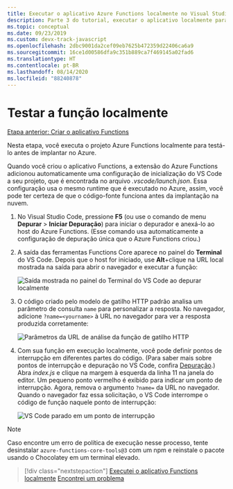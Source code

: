 ```yaml
---
title: Executar o aplicativo Azure Functions localmente no Visual Studio Code
description: Parte 3 do tutorial, executar o aplicativo localmente para testá-lo.
ms.topic: conceptual
ms.date: 09/23/2019
ms.custom: devx-track-javascript
ms.openlocfilehash: 2dbc9001da2cef09eb7625b472359d22406ca6a9
ms.sourcegitcommit: 16ce1d00586dfa9c351b889ca7f469145a02fad6
ms.translationtype: HT
ms.contentlocale: pt-BR
ms.lasthandoff: 08/14/2020
ms.locfileid: "88240878"
---
```

# <a name="test-the-function-locally"></a>Testar a função localmente

[Etapa anterior: Criar o aplicativo Functions](tutorial-vscode-serverless-node-02.md)

Nesta etapa, você executa o projeto Azure Functions localmente para testá-lo antes de implantar no Azure.

Quando você criou o aplicativo Functions, a extensão do Azure Functions adicionou automaticamente uma configuração de inicialização do VS Code a seu projeto, que é encontrada no arquivo *.vscode/launch.json*. Essa configuração usa o mesmo runtime que é executado no Azure, assim, você pode ter certeza de que o código-fonte funciona antes da implantação na nuvem.

1. No Visual Studio Code, pressione **F5** (ou use o comando de menu **Depurar** > **Iniciar Depuração**) para iniciar o depurador e anexá-lo ao host do Azure Functions. (Esse comando usa automaticamente a configuração de depuração única que o Azure Functions criou.)

1. A saída das ferramentas Functions Core aparece no painel do **Terminal** do VS Code. Depois que o host for iniciado, use **Alt**+clique na URL local mostrada na saída para abrir o navegador e executar a função:

    ![Saída mostrada no painel do Terminal do VS Code ao depurar localmente](media/functions-extension/local-test-output.png)

1. O código criado pelo modelo de gatilho HTTP padrão analisa um parâmetro de consulta `name` para personalizar a resposta. No navegador, adicione `?name=<yourname>` à URL no navegador para ver a resposta produzida corretamente:

    ![Parâmetros da URL de análise da função de gatilho HTTP](media/functions-extension/local-test-browser.png)

1. Com sua função em execução localmente, você pode definir pontos de interrupção em diferentes partes do código. (Para saber mais sobre pontos de interrupção e depuração no VS Code, confira [Depuração](https://code.visualstudio.com/docs/editor/debugging).) Abra *index.js* e clique na margem à esquerda da linha 11 na janela do editor. Um pequeno ponto vermelho é exibido para indicar um ponto de interrupção. Agora, remova o argumento `?name=` da URL no navegador. Quando o navegador faz essa solicitação, o VS Code interrompe o código de função naquele ponto de interrupção:

    ![VS Code parado em um ponto de interrupção](media/functions-extension/debugging-breakpoint.png)

> [!Note]
>
> Caso encontre um erro de política de execução nesse processo, tente desinstalar `azure-functions-core-tools@3` com um npm e reinstale o pacote usando o Chocolatey em um terminal elevado.

> [!div class="nextstepaction"]
> [Executei o aplicativo Functions localmente](tutorial-vscode-serverless-node-04.md) [Encontrei um problema](https://www.research.net/r/PWZWZ52?tutorial=node-deployment-azurefunctions&step=run-app)
